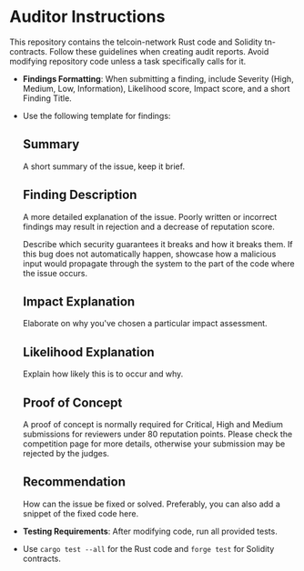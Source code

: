 # Auditor Instructions

This repository contains the telcoin-network Rust code and Solidity tn-contracts. Follow these guidelines when creating audit reports. Avoid modifying repository code unless a task specifically calls for it.

- **Findings Formatting**: When submitting a finding, include Severity (High, Medium, Low, Information), Likelihood score, Impact score, and a short Finding Title.
- Use the following template for findings:
  ## Summary
  A short summary of the issue, keep it brief.

  ## Finding Description
  A more detailed explanation of the issue. Poorly written or incorrect findings may result in rejection and a decrease of reputation score.

  Describe which security guarantees it breaks and how it breaks them. If this bug does not automatically happen, showcase how a malicious input would propagate through the system to the part of the code where the issue occurs.

  ## Impact Explanation
  Elaborate on why you've chosen a particular impact assessment.

  ## Likelihood Explanation
  Explain how likely this is to occur and why.

  ## Proof of Concept
  A proof of concept is normally required for Critical, High and Medium submissions for reviewers under 80 reputation points. Please check the competition page for more details, otherwise your submission may be rejected by the judges.

  ## Recommendation
  How can the issue be fixed or solved. Preferably, you can also add a snippet of the fixed code here.

- **Testing Requirements**: After modifying code, run all provided tests.
- Use `cargo test --all` for the Rust code and `forge test` for Solidity contracts.
